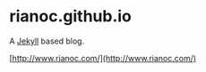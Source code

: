 # rianoc.github.io

A [Jekyll](http://jekyllrb.com/) based blog.

[http://www.rianoc.com/](http://www.rianoc.com/)
